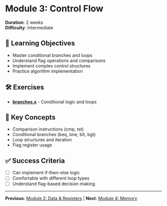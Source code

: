 # Module 3: Control Flow

**Duration**: 2 weeks  
**Difficulty**: Intermediate

## 🎯 Learning Objectives

- Master conditional branches and loops
- Understand flag operations and comparisons
- Implement complex control structures
- Practice algorithm implementation

## 🛠️ Exercises

- **[branches.s](exercises/branches.s)** - Conditional logic and loops

## 📖 Key Concepts

- Comparison instructions (cmp, tst)
- Conditional branches (beq, bne, blt, bgt)
- Loop structures and iteration
- Flag register usage

## ✅ Success Criteria

- [ ] Can implement if-then-else logic
- [ ] Comfortable with different loop types
- [ ] Understand flag-based decision making

---

**Previous**: [Module 2: Data & Registers](../m2/) | **Next**: [Module 4: Memory](../m4/)